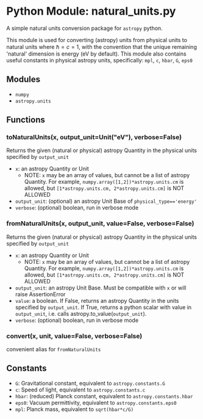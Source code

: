 # Python Module: natural_units.py
A simple natural units conversion package for `astropy` python.

This module is used for converting (astropy) units from physical units
to natural units where $\hbar=c=1$, with the convention that the unique
remaining 'natural' dimension is energy (eV by default).
This module also contains useful constants in physical astropy units,
specifically: `mpl`, `c`, `hbar`, `G`, `eps0`

## Modules
- `numpy`
- `astropy.units`

## Functions

### toNaturalUnits(x, output_unit=Unit("eV"), verbose=False)
Returns the given (natural or physical) astropy Quantity in the physical units specified by `output_unit`
- `x`: an astropy Quantity or Unit
  - NOTE: `x` may be an array of values, but cannot be a list of astropy Quantity. For example, `numpy.array([1,2])*astropy.units.cm` is allowed, but `[1*astropy.units.cm, 2*astropy.units.cm]` is NOT ALLOWED 
- `output_unit`: (optional) an astropy Unit Base of `physical_type=='energy'`
- `verbose`: (optional) boolean, run in verbose mode

### fromNaturalUnits(x, output_unit, value=False, verbose=False)
Returns the given (natural or physical) astropy Quantity in the physical units specified by `output_unit`
- `x`: an astropy Quantity or Unit
  - NOTE: `x` may be an array of values, but cannot be a list of astropy Quantity. For example, `numpy.array([1,2])*astropy.units.cm` is allowed, but `[1*astropy.units.cm, 2*astropy.units.cm]` is NOT ALLOWED 
- `output_unit`: an astropy Unit Base. Must be compatible with `x` or will raise AssertionError
- `value`: a boolean. If False, returns an astropy Quantity in the units specified by `output_unit`. If True, returns a python scalar with value in `output_unit`, i.e. calls astropy.to_value(`output_unit`).
- `verbose`: (optional) boolean, run in verbose mode

### convert(x, unit, value=False, verbose=False)
convenient alias for `fromNaturalUnits`

## Constants
- `G`: Gravitational constant, equivalent to `astropy.constants.G`
- `c`: Speed of light, equivalent to `astropy.constants.c`
- `hbar`: (reduced) Planck constant, equivalent to `astropy.constants.hbar`
- `eps0`: Vacuum permittivity, equivalent to `astropy.constants.eps0`
- `mpl`: Planck mass, equivalent to `sqrt(hbar*c/G)`
